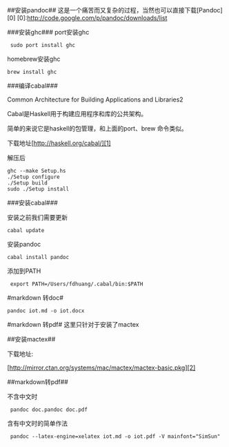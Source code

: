 ##安装pandoc##
这是一个痛苦而又复杂的过程，当然也可以直接下载[Pandoc][0]
[0]:http://code.google.com/p/pandoc/downloads/list

###安装ghc###
port安装ghc

     sudo port install ghc

homebrew安装ghc

    brew install ghc

###编译cabal###

Common Architecture for Building Applications and Libraries2

Cabal是Haskell用于构建应用程序和库的公共架构。

简单的来说它是haskell的包管理，和上面的port、brew 命令类似。

下载地址[http://haskell.org/cabal/][1]

[1]:http://haskell.org/cabal/

解压后

    ghc --make Setup.hs
    ./Setup configure
    ./Setup build 
    sudo ./Setup install

###安装cabal###

安装之前我们需要更新

    cabal update

安装pandoc

    cabal install pandoc

添加到PATH

     export PATH=/Users/fdhuang/.cabal/bin:$PATH

#markdown 转doc#

    pandoc iot.md -o iot.docx

#markdown 转pdf#
这里只针对于安装了mactex

##安装mactex##

下载地址:

[http://mirror.ctan.org/systems/mac/mactex/mactex-basic.pkg][2]

[2]:http://mirror.ctan.org/systems/mac/mactex/mactex-basic.pkg


##markdown转pdf##

不含中文时

     pandoc doc.pandoc doc.pdf   

含有中文时的简单作法

     pandoc --latex-engine=xelatex iot.md -o iot.pdf -V mainfont="SimSun"

